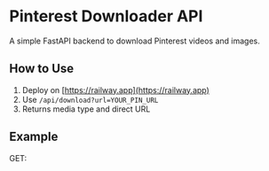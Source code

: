 # Pinterest Downloader API

A simple FastAPI backend to download Pinterest videos and images.

## How to Use

1. Deploy on [https://railway.app](https://railway.app)
2. Use `/api/download?url=YOUR_PIN_URL`
3. Returns media type and direct URL

## Example

GET:
